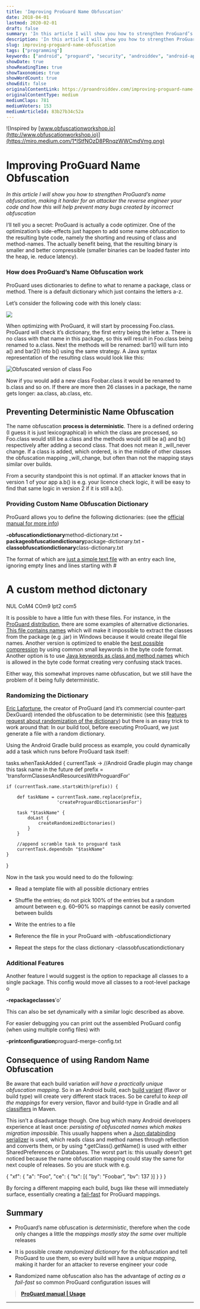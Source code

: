 ```yaml
---
title: 'Improving ProGuard Name Obfuscation'
date: 2018-04-01
lastmod: 2020-02-01
draft: false
summary: 'In this article I will show you how to strengthen ProGuard’s name obfuscation, making it harder for an attacker the reverse engineer your…'
description: 'In this article I will show you how to strengthen ProGuard’s name obfuscation, making it harder for an attacker the reverse engineer your…'
slug: improving-proguard-name-obfuscation
tags: ["programming"]
keywords: ["android", "proguard", "security", "androiddev", "android-app-development"]
showDate: true
showReadingTime: true
showTaxonomies: true
showWordCount: true
showEdit: false
originalContentLink: https://proandroiddev.com/improving-proguard-name-obfuscation-83b27b34c52a
originalContentType: medium
mediumClaps: 781
mediumVoters: 153
mediumArticleId: 83b27b34c52a
---
```

![Inspired by [www.obfuscationworkshop.io](http://www.obfuscationworkshop.io)](https://miro.medium.com/1*lStfNOzD8PRnqzWWCmdVmg.png)

# Improving ProGuard Name Obfuscation

_In this article I will show you how to strengthen ProGuard’s name obfuscation, making it harder for an attacker the reverse engineer your code and how this will help prevent many bugs created by incorrect obfuscation_

I‘ll tell you a secret: ProGuard is actually a code optimizer. One of the optimization’s side-effects just happen to add some name obfuscation to the resulting byte code, namely the shorting and reusing of class and method-names. The actually benefit being, that the resulting binary is smaller and better compressible (smaller binaries can be loaded faster into the heap, ie. reduce latency).

### How does ProGuard’s Name Obfuscation work

ProGuard uses dictionaries to define to what to rename a package, class or method. There is a default dictionary which just contains the letters a-z.

Let’s consider the following code with this lonely class:

![](https://miro.medium.com/1*o-HUsvEDfrDr7nEYCplInw.png)

When optimizing with ProGuard, it will start by processing Foo.class. ProGuard will check it’s dictionary, the first entry being the letter a. There is no class with that name in this package, so this will result in Foo.class being renamed to a.class. Next the methods will be renamed: bar1() will turn into a() and bar2() into b() using the same strategy. A Java syntax representation of the resulting class would look like this:

![Obfuscated version of class Foo](https://miro.medium.com/1*sCtp-tNZognAYIWLR8ntXA.png)

Now if you would add a new class Foobar.class it would be renamed to b.class and so on. If there are more then 26 classes in a package, the name gets longer: aa.class, ab.class, etc.

## Preventing Deterministic Name Obfuscation

The name obfuscation **process is deterministic**. There is a defined ordering (I guess it is just lexicographical) in which the class are processed, so Foo.class would still be a.class and the methods would still be a() and b() respectively after adding a second class. That does not mean it _will_never change. If a class is added, which ordered, is in the middle of other classes the obfuscation mapping _will_change, but often than not the mapping stays similar over builds.

From a security standpoint this is not optimal. If an attacker knows that in version 1 of your app a.b() is e.g. your licence check logic, it will be easy to find that same logic in version 2 if it is still a.b().

### Providing Custom Name Obfuscation Dictionary

ProGuard allows you to define the following dictionaries: (see the [official manual for more info](https://www.guardsquare.com/en/proguard/manual/usage#obfuscationoptions))

**-obfuscationdictionary**method-dictionary.txt
**-packageobfuscationdictionary**package-dictionary.txt
**-classobfuscationdictionary**class-dictionary.txt

The format of which are [just a simple text file](https://stackoverflow.com/a/10046282/774398) with an entry each line, ignoring empty lines and lines starting with #

# A custom method dictonary

NUL
CoM4
COm9
lpt2
com5

It is possible to have a little fun with these files. For instance, in the [ProGuard distribution](https://sourceforge.net/projects/proguard/), there are some examples of alternative dictionaries. [This file contains names](https://github.com/facebook/proguard/blob/master/examples/dictionaries/windows.txt) which will make it impossible to extract the classes from the package (e.g .jar) in Windows because it would create illegal file names. Another version is optimized to enable the [best possible compression](https://github.com/facebook/proguard/blob/master/examples/dictionaries/compact.txt) by using common small keywords in the byte code format. Another option is to use [Java keywords as class and method names](https://github.com/facebook/proguard/blob/master/examples/dictionaries/keywords.txt) which is allowed in the byte code format creating very confusing stack traces.

Either way, this somewhat improves name obfuscation, but we still have the problem of it being fully deterministic.

### Randomizing the Dictionary

[Eric Lafortune](https://stackoverflow.com/users/492694/eric-lafortune), the creator of ProGuard (and it’s commercial counter-part DexGuard) intended the obfuscation to be deterministic (see this [features request about randomization of the dictionary](https://sourceforge.net/p/proguard/feature-requests/111/)) but there is an easy trick to work around that: In our build tool, before executing ProGuard, we just generate a file with a random dictionary.

Using the Android Gradle build process as example, you could dynamically add a task which runs before ProGuard task itself:

tasks.whenTaskAdded { currentTask ->
    //Android Gradle plugin may change this task name in the future
    def prefix = 'transformClassesAndResourcesWithProguardFor'

    if (currentTask.name.startsWith(prefix)) {

        def taskName = currentTask.name.replace(prefix,
                       'createProguardDictionariesFor')

        task "$taskName" {
            doLast {
                createRandomizedDictonaries()
            }
        }

        //append scramble task to proguard task
        currentTask.dependsOn "$taskName"
    }
}

Now in the task you would need to do the following:

- Read a template file with all possible dictionary entries

- Shuffle the entries; do not pick 100% of the entries but a random amount between e.g. 60–90% so mappings cannot be easily converted between builds

- Write the entries to a file

- Reference the file in your ProGuard with -obfuscationdictionary

- Repeat the steps for the class dictionary -classobfuscationdictionary

### Additional Features

Another feature I would suggest is the option to repackage all classes to a single package. This config would move all classes to a root-level package o

**-repackageclasses**'o'

This can also be set dynamically with a similar logic described as above.

For easier debugging you can print out the assembled ProGuard config (when using multiple config files) with

**-printconfiguration**proguard-merge-config.txt

## Consequence of using Random Name Obfuscation

Be aware that each build variation _will have a practically unique obfuscation mapping_. So in an Android build, each [build variant](https://developer.android.com/studio/build/build-variants.html) (flavor or build type) will create very different stack traces. So be careful to _keep all the mappings_ for every version, flavor and build-type in Gradle and all [classifiers](https://maven.apache.org/pom.html#Dependencies) in Maven.

This isn’t a disadvantage though. One bug which many Android developers experience at least once: _persisting of obfuscated names which makes migration impossible_. This usually happens when a [Json databinding serializer](https://github.com/FasterXML/jackson-databind) is used, which reads class and method names through reflection and converts them, or by using *.getClass().getName() is used with either SharedPreferences or Databases. The worst part is: this usually doesn’t get noticed because the name obfuscation mapping could stay the same for next couple of releases. So you are stuck with e.g.

{
   "xf": {
      "a": "Foo",
      "ce": {
          "tx": [{
              "by": "Foobar",
              "bv": 137
          }]
      }
   }
}

By forcing a different mapping each build, bugs like these will immediately surface, essentially creating a [fail-fast](https://en.wikipedia.org/wiki/Fail-fast) for ProGuard mappings.

## Summary

- ProGuard’s name obfuscation is _deterministic_, therefore when the code only changes a little the _mappings mostly stay the same_ over multiple releases

- It is possible create _randomized dictionary_ for the obfuscation and tell ProGuard to use them, so every build will have a _unique mapping_, making it harder for an attacker to reverse engineer your code

- Randomized name obfuscation also has the advantage of _acting as a fail-fast_ so common ProGuard configuration issues will

> [**ProGuard manual | Usage**](https://www.guardsquare.com/en/proguard/manual/usage#obfuscationoptions)
---
